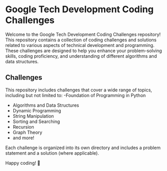 # Google Tech Development Coding Challenges

Welcome to the Google Tech Development Coding Challenges repository! This repository contains a collection of coding challenges and solutions related to various aspects of technical development and programming. These challenges are designed to help you enhance your problem-solving skills, coding proficiency, and understanding of different algorithms and data structures.

## Challenges

This repository includes challenges that cover a wide range of topics, including but not limited to:
-Foundation of Programming in Python
- Algorithms and Data Structures
- Dynamic Programming
- String Manipulation
- Sorting and Searching
- Recursion
- Graph Theory
- and more!

Each challenge is organized into its own directory and includes a problem statement and a solution (where applicable).


Happy coding! 🚀


